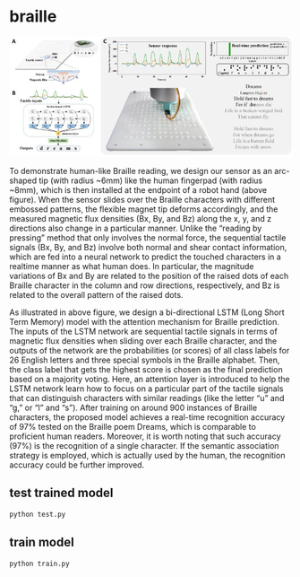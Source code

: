# braille
![Alt text](fig/overview.jpg "overview")

To demonstrate human-like Braille reading, we design our sensor as an arc-shaped tip (with
radius ~6mm) like the human fingerpad (with radius ~8mm), which is then installed at the
endpoint of a robot hand (above figure). When the sensor slides over the Braille characters with
different embossed patterns, the flexible magnet tip deforms accordingly, and the measured
magnetic flux densities (Bx, By, and Bz) along the x, y, and z directions also change in a
particular manner. Unlike the “reading by pressing” method that only involves the normal
force, the sequential tactile signals (Bx, By, and Bz) involve both normal and shear contact
information, which are fed into a neural network to predict the touched characters in a realtime
manner as what human does. In particular, the magnitude variations of Bx and By are
related to the position of the raised dots of each Braille character in the column and row
directions, respectively, and Bz is related to the overall pattern of the raised dots.


As illustrated in above figure, we design a bi-directional LSTM (Long Short Term Memory)
model with the attention mechanism for Braille prediction. The inputs of the LSTM network
are sequential tactile signals in terms of magnetic flux densities when sliding over each
Braille character, and the outputs of the network are the probabilities (or scores) of all class
labels for 26 English letters and three special symbols in the Braille alphabet. Then, the class
label that gets the highest score is chosen as the final prediction based on a majority voting.
Here, an attention layer is introduced to help the LSTM network learn how to focus on a
particular part of the tactile signals that can distinguish characters with similar readings (like
the letter “u” and “g,” or “l” and “s”). After training on around 900 instances of Braille
characters, the proposed model achieves a real-time recognition accuracy of 97% tested on
the Braille poem Dreams, which is comparable to proficient human readers. Moreover, it is worth noting that such accuracy (97%) is the recognition of a single character. If the semantic association strategy is employed, which is actually used by the
human, the recognition accuracy could be further improved.

## test trained model
```
python test.py

```


## train model
```
python train.py

```
